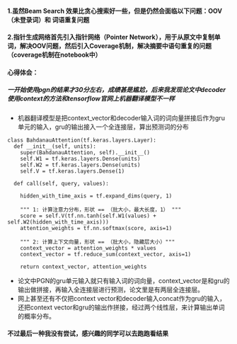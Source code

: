 #### 1.虽然Beam Search 效果比贪心搜索好一些，但是仍然会面临以下问题：OOV（未登录词）和 词语重复问题
#### 2.指针生成网络首先引入指针网络（Pointer Network），用于从原文中复制单词，解决OOV问题，然后引入Coverage机制，解决摘要中语句重复的问题（coverage机制在notebook中）
#### 心得体会：
##### 一开始使用pgn的结果才30分左右，成绩甚是尴尬，后来我发现论文中decoder使用context的方法和tensorflow官网上机器翻译模型不一样

+ 机器翻译模型是把context_vector和decoder输入词的词向量拼接后作为gru单元的输入，gru的输出接入一个全连接层，算出预测词的分布
```
class BahdanauAttention(tf.keras.layers.Layer):
  def __init__(self, units):
    super(BahdanauAttention, self).__init__()
    self.W1 = tf.keras.layers.Dense(units)
    self.W2 = tf.keras.layers.Dense(units)
    self.V = tf.keras.layers.Dense(1)

  def call(self, query, values):

    hidden_with_time_axis = tf.expand_dims(query, 1)

    """ 1: 计算注意力分布，形状 == （批大小，最大长度，1） """
    score = self.V(tf.nn.tanh(self.W1(values) + self.W2(hidden_with_time_axis)))
    attention_weights = tf.nn.softmax(score, axis=1)

    """ 2: 计算上下文向量，形状 == （批大小，隐藏层大小）"""
    context_vector = attention_weights * values
    context_vector = tf.reduce_sum(context_vector, axis=1)

    return context_vector, attention_weights
```
+ 论文中PGN的gru单元输入就只有输入词的词向量，context_vector是和gru的输出做拼接，再输入全连接层进行预测，论文里是有两层全连接层。
+ 网上甚至还有不仅把context vector和decoder输入concat作为gru的输入，还把context vector和gru的输出作拼接，经过两个线性层，来计算输出单词的概率分布。
#### 不过最后一种我没有尝试，感兴趣的同学可以去跑跑看结果
